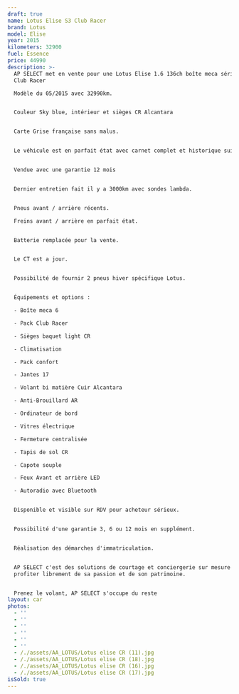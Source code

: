 ```yaml
---
draft: true
name: Lotus Elise S3 Club Racer
brand: Lotus
model: Elise
year: 2015
kilometers: 32900
fuel: Essence
price: 44990
description: >-
  AP SELECT met en vente pour une Lotus Elise 1.6 136ch boîte meca série limited
  Club Racer

  Modèle du 05/2015 avec 32990km.


  Couleur Sky blue, intérieur et sièges CR Alcantara


  Carte Grise française sans malus.


  Le véhicule est en parfait état avec carnet complet et historique suivi.


  Vendue avec une garantie 12 mois


  Dernier entretien fait il y a 3000km avec sondes lambda.


  Pneus avant / arrière récents.

  Freins avant / arrière en parfait état.


  Batterie remplacée pour la vente.


  Le CT est a jour.


  Possibilité de fournir 2 pneus hiver spécifique Lotus.


  Équipements et options :

  - Boîte meca 6

  - Pack Club Racer

  - Sièges baquet light CR

  - Climatisation

  - Pack confort

  - Jantes 17

  - Volant bi matière Cuir Alcantara

  - Anti-Brouillard AR

  - Ordinateur de bord

  - Vitres électrique

  - Fermeture centralisée

  - Tapis de sol CR

  - Capote souple

  - Feux Avant et arrière LED

  - Autoradio avec Bluetooth


  Disponible et visible sur RDV pour acheteur sérieux.


  Possibilité d'une garantie 3, 6 ou 12 mois en supplément.


  Réalisation des démarches d'immatriculation.


  AP SELECT c'est des solutions de courtage et conciergerie sur mesure pour
  profiter librement de sa passion et de son patrimoine.


  Prenez le volant, AP SELECT s'occupe du reste
layout: car
photos:
  - ''
  - ''
  - ''
  - ''
  - ''
  - ''
  - /./assets/AA_LOTUS/Lotus elise CR (11).jpg
  - /./assets/AA_LOTUS/Lotus elise CR (18).jpg
  - /./assets/AA_LOTUS/Lotus elise CR (16).jpg
  - /./assets/AA_LOTUS/Lotus elise CR (17).jpg
isSold: true
---
```



